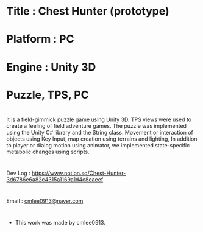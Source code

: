 # Title : Chest Hunter (prototype)
# Platform : PC
# Engine : Unity 3D
# Puzzle, TPS, PC
#
It is a field-gimmick puzzle game using Unity 3D.
TPS views were used to create a feeling of field adventure games.
The puzzle was implemented using the Unity C# library and the String class.
Movement or interaction of objects using Key Input, map creation using terrains and lighting,
In addition to player or dialog motion using animator, we implemented state-specific metabolic changes using scripts.
#
#
Dev Log : https://www.notion.so/Chest-Hunter-3d6786e6a82c4315a1169a1d4c8eaeef
#
Email : cmlee0913@naver.com
#
- This work was made by cmlee0913.
